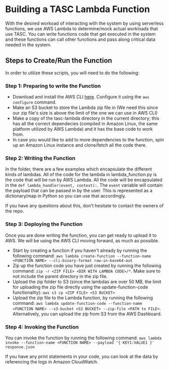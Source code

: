 # Building a TASC Lambda Function

With the desired workoad of interacting with the system by using serverless functions, we use AWS Lambda to determine/mock actual workloads that use TASC. You can write functions code that get executed in the system and these functions can call other functions and pass along critical data needed in the system.

## Steps to Create/Run the Function

In order to utilize these scripts, you will need to do the following:

### Step 1: Preparing to write the Function

* Download and install the AWS CLI [here](https://docs.aws.amazon.com/cli/latest/userguide/install-cliv2.html). Configure it using the `aws configure` command.
* Make an S3 bucket to store the Lambda zip file in (We need this since our zip file's size is above the limit of the one we can use in AWS CLI)
* Make a copy of the tasc-lambda directory in the current directory; this has all the correct dependecies (compiled in Amazon Linux, the same platform utilized by AWS Lambda) and it has the base code to work from.
* In case you would like to add to more dependencies to the function, spin up an Amazon Linux instance and clone/fetch all the code there.

### Step 2: Writing the Function

In the folder, there are a few examples which encapsulate the different kinds of lambdas. All of the code for the lambda in lambda_function.py is the code that will be run by AWS Lambda. All the code will be encapsulated in the `def lambda_handler(event, context):`. The `event` variable will contain the payload that can be passed in by the user. This is represented as a dictionary/map in Python so you can use that accordingly.

If you have any questions about this, don't hesitate to contact the owners of the repo.

### Step 3: Deploying the Function

Once you are done writing the function, you can get ready to upload it to AWS. We will be using the AWS CLI moving forward, as much as possible.
*  Start by creating a function if you haven't already by running the following command:
`aws lambda create-function --function-name <FUNCTION NAME> --cli-binary-format raw-in-base64-out`
* Zip up the function code you have just created by running the following command:
`zip -r <ZIP FILE> <DIR WITH LAMBDA CODE>/*`.
Make sure to not include the parent directory in the zip file.
* Upload the zip folder to S3 (since the lambdas are over 50 MB, the limit for uploading the zip file directly using the update-function-code functionality):
`aws s3 cp <ZIP FILE> <S3 BUCKET>`
* Upload the zip file to the Lambda function, by running the following command:
`aws lambda update-function-code --function-name <FUNCTION NAME> --s3-bucket <S3 BUCKET> --zip-file <PATH to FILE>`. Alternatively, you can upload the zip from S3 from the AWS Dashboard.

### Step 4: Invoking the Function

You can invoke the function by running the following command:
`aws lambda invoke --function-name <FUNCTION NAME> --payload '{ KEY1:VALUE1 }' response.json`

If you have any print statements in your code, you can look at the data by referencing the logs in  Amazon CloudWatch.